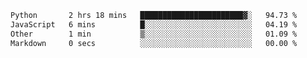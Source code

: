 <!--START_SECTION:waka-->

```txt
Python       2 hrs 18 mins   ███████████████████████▓░   94.73 %
JavaScript   6 mins          █░░░░░░░░░░░░░░░░░░░░░░░░   04.19 %
Other        1 min           ▒░░░░░░░░░░░░░░░░░░░░░░░░   01.09 %
Markdown     0 secs          ░░░░░░░░░░░░░░░░░░░░░░░░░   00.00 %
```

<!--END_SECTION:waka--> 
 
